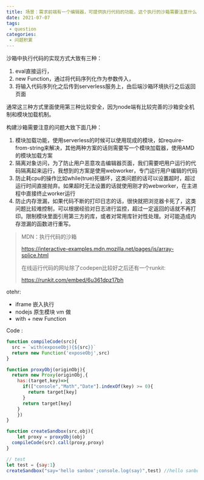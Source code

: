 ```yaml
---
title: 场景：需求前端有一个编辑器，可提供执行代码的功能，这个执行的沙箱需要注意什么，怎么实现
date: 2021-07-07
tags:
 - question
categories:
 - 问题积累
---
```


沙箱中执行代码的实现方式大致有三种：
1. eval直接运行，
2. new Function，通过将代码序列化作为参数传入，
3. 将输入代码序列化之后传到serverless服务上，由后端沙箱环境执行之后返回页面

通常这三种方式里面使用第三种比较安全，因为node端有比较完善的沙箱安全机制和模块加载机制。

构建沙箱需要注意的问题大致下面几种：
1. 模块加载功能，使用serverless的时候可以使用现成的模块，如require-from-string来解决，其他两种方案的话则需要写一个模块加载器，使用AMD的模块加载方案
2. 隔离对象访问，为了防止用户恶意攻击编辑器页面，我们需要吧用户运行的代码隔离起来运行，我想到的方案是使用webworker，专门运行用户编辑的代码
3. 防止耗cpu的操作比如while(true)死循环，这类问题的话可以设置超时，超过运行时间直接抛弃。如果超时无法设置的话就使用刚才的webworker，在主进程中直接终止worker运行
4. 防止内存泄漏，如果代码不断的打印日志的话，很快就把浏览器卡死了，这类问题比较难控制，可以根据经验对日志进行监控，超过一定返回的话就不再打印。限制模块里面引用第三方的库，或者对常用库针对性处理。对可能造成内存泄漏的函数进行重写。

> MDN：执行代码的沙箱
>
> https://interactive-examples.mdn.mozilla.net/pages/js/array-splice.html
>
> 在线运行代码的网址除了codepen比较好之后还有一个runkit:
>
> https://runkit.com/embed/6u361dpz17bh

otehr:

- iframe 嵌入执行
- nodejs 原生模块 vm 做
- with + new Function

Code :

```js
function compileCode(src){
  src = `with(exposeObj){${src}}`
  return new Function('exposeObj',src)
}

function proxyObj(originObj){
  return new Proxy(originObj,{
  	has:(target,key)=>{
      if(["console","Math","Date"].indexOf(key) >= 0){
        return target[key]
      }
      return target[key]
    }
	})
}

function createSandbox(src,obj){
 	let proxy = proxyObj(obj)
  compileCode(src).call(proxy,proxy)
}

// test
let test = {say:1}
createSandbox("say='hello sanbox';console.log(say)",test) //hello sanbox
```